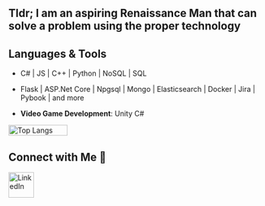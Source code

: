 ## **Tldr; I am an aspiring Renaissance Man that can solve a problem using the proper technology**

## Languages & Tools

- C# | JS | C++ | Python | NoSQL | SQL
- Flask | ASP.Net Core | Npgsql | Mongo | Elasticsearch | Docker | Jira | Pybook | and more


- **Video Game Development**: Unity C#

<div style="display: flex;">
  <img src="https://github-readme-stats.vercel.app/api/top-langs/?username=maison-a&layout=compact&theme=gruvbox" alt="Top Langs" style="width: 48%; margin-right: 4%;" />
</div>

## Connect with Me 🤝
<div align="left" style="display: flex; align-items: center;">
  <a href="https://www.linkedin.com/in/maisonca/">
    <img src="https://www.vectorico.com/wp-content/uploads/2018/02/LinkedIn-Icon-squircle.png" alt="LinkedIn" width="50" height="50" />
  </a>
</div>
